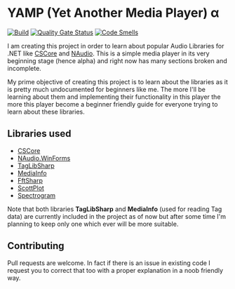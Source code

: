 # YAMP (Yet Another Media Player)  α
[![Build](https://github.com/itsAbhi650/YAMP-Alpha/workflows/Build/badge.svg)](https://github.com/itsAbhi650/YAMP-Alpha/actions?query=workflow:"Build")
[![Quality Gate Status](https://sonarcloud.io/api/project_badges/measure?project=itsAbhi650_YAMP-alpha&metric=alert_status)](https://sonarcloud.io/summary/new_code?id=itsAbhi650_YAMP-alpha) 
[![Code Smells](https://sonarcloud.io/api/project_badges/measure?project=itsAbhi650_YAMP-alpha&metric=code_smells)](https://sonarcloud.io/summary/new_code?id=itsAbhi650_YAMP-alpha)


I am creating this project in order to learn about popular Audio Libraries for .NET like [CSCore](https://github.com/filoe/cscore) and [NAudio](https://github.com/naudio). This is a simple media player in its very beginning stage (hence alpha) and right now has many sections broken and incomplete. 

My prime objective of creating this project is to learn about the libraries as it is pretty much undocumented for beginners like me. The more I'll be learning about them and implementing their functionality in this player the more this player become a beginner friendly guide for everyone trying to learn about these libraries.
 
## Libraries used
* [CSCore](https://github.com/filoe/cscore)
* [NAudio.WinForms](https://github.com/naudio/NAudio/tree/master/NAudio.WinForms)
* [TagLibSharp](https://github.com/mono/taglib-sharp)
* [MediaInfo](https://github.com/yartat/MP-MediaInfo)
* [FftSharp](https://github.com/swharden/FftSharp)
* [ScottPlot](https://github.com/ScottPlot/ScottPlot)
* [Spectrogram](https://github.com/swharden/Spectrogram)

Note that both libraries **TagLibSharp** and **MediaInfo** (used for reading Tag data) are currently included in the project as of now but after some time I'm planning to keep only one which ever will be more suitable.

## Contributing
Pull requests are welcome. In fact if there is an issue in existing code I request you to correct that too with a proper explanation in a noob friendly way.
